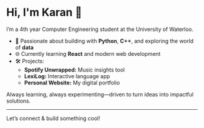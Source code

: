 # Hi, I'm Karan 👋

I’m a 4th year Computer Engineering student at the University of Waterloo.

- 🚀 Passionate about building with **Python**, **C++**, and exploring the world of **data**
- 🌐 Currently learning **React** and modern web development
- 🛠️ Projects:
  - **Spotify Unwrapped:** Music insights tool  
  - **LexiLog:** Interactive language app  
  - **Personal Website:** My digital portfolio

Always learning, always experimenting—driven to turn ideas into impactful solutions.

---

Let’s connect & build something cool!
